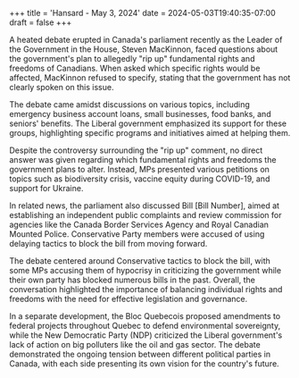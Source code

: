 +++
title = 'Hansard - May 3, 2024'
date = 2024-05-03T19:40:35-07:00
draft = false
+++

A heated debate erupted in Canada's parliament recently as the Leader of the Government in the House, Steven MacKinnon, faced questions about the government's plan to allegedly "rip up" fundamental rights and freedoms of Canadians. When asked which specific rights would be affected, MacKinnon refused to specify, stating that the government has not clearly spoken on this issue.

The debate came amidst discussions on various topics, including emergency business account loans, small businesses, food banks, and seniors' benefits. The Liberal government emphasized its support for these groups, highlighting specific programs and initiatives aimed at helping them.

Despite the controversy surrounding the "rip up" comment, no direct answer was given regarding which fundamental rights and freedoms the government plans to alter. Instead, MPs presented various petitions on topics such as biodiversity crisis, vaccine equity during COVID-19, and support for Ukraine.

In related news, the parliament also discussed Bill [Bill Number], aimed at establishing an independent public complaints and review commission for agencies like the Canada Border Services Agency and Royal Canadian Mounted Police. Conservative Party members were accused of using delaying tactics to block the bill from moving forward.

The debate centered around Conservative tactics to block the bill, with some MPs accusing them of hypocrisy in criticizing the government while their own party has blocked numerous bills in the past. Overall, the conversation highlighted the importance of balancing individual rights and freedoms with the need for effective legislation and governance.

In a separate development, the Bloc Quebecois proposed amendments to federal projects throughout Quebec to defend environmental sovereignty, while the New Democratic Party (NDP) criticized the Liberal government's lack of action on big polluters like the oil and gas sector. The debate demonstrated the ongoing tension between different political parties in Canada, with each side presenting its own vision for the country's future.
